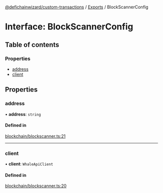[@defichainwizard/custom-transactions](../README.md) / [Exports](../modules.md) / BlockScannerConfig

# Interface: BlockScannerConfig

## Table of contents

### Properties

- [address](BlockScannerConfig.md#address)
- [client](BlockScannerConfig.md#client)

## Properties

### address

• **address**: `string`

#### Defined in

[blockchain/blockscanner.ts:21](https://github.com/DeFiChain-Wizard/custom-transcation-library/blob/22fcc22/src/blockchain/blockscanner.ts#L21)

___

### client

• **client**: `WhaleApiClient`

#### Defined in

[blockchain/blockscanner.ts:20](https://github.com/DeFiChain-Wizard/custom-transcation-library/blob/22fcc22/src/blockchain/blockscanner.ts#L20)
